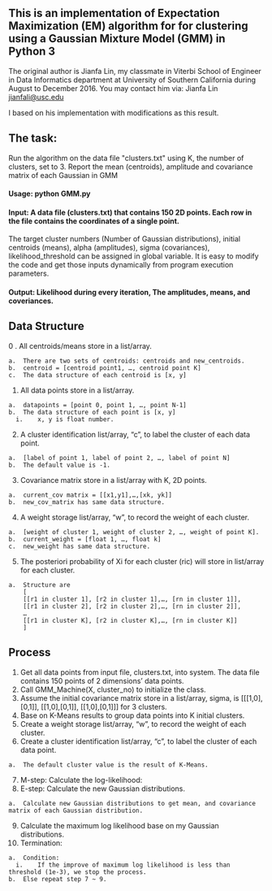 ## This is an implementation of Expectation Maximization (EM) algorithm for for clustering using a Gaussian Mixture Model (GMM) in Python 3

The original author is Jianfa Lin, my classmate in Viterbi School of Engineer in Data Informatics department at University of Southern California during August to December 2016.
You may contact him via: Jianfa Lin <jianfali@usc.edu>

I based on his implementation with modifications as this result.

## The task: 
Run the algorithm on the data file "clusters.txt" using K, the number of clusters, set to 3. 
Report the mean (centroids), amplitude and covariance matrix of each Gaussian in GMM

#### Usage: python GMM.py	

#### Input: A data file (clusters.txt) that contains 150 2D points. Each row in the file contains the coordinates of a single point.
The target cluster numbers (Number of Gaussian distributions), initial centroids (means), alpha (amplitudes), sigma (covariances), likelihood_threshold can be assigned in global variable. It is easy to modify the code and get those inputs dynamically from program execution parameters.

#### Output: Likelihood during every iteration, The amplitudes, means, and coveriances.

## Data Structure
  0  .	All centroids/means store in a list/array.
  
    a.	There are two sets of centroids: centroids and new_centroids.
    b.	centroid = [centroid point1, …, centroid point K]
    c.	The data structure of each centroid is [x, y]
  1.	All data points store in a list/array.
   
    a.	datapoints = [point 0, point 1, …, point N-1]
    b.	The data structure of each point is [x, y]
      i.	x, y is float number.
  2.	A cluster identification list/array, “c”, to label the cluster of each data point.
  
    a.	[label of point 1, label of point 2, …, label of point N]
    b.	The default value is -1.
  3.	Covariance matrix store in a list/array with K, 2D points.
  
    a.	current_cov matrix = [[x1,y1],…,[xk, yk]]
    b.	new_cov_matrix has same data structure.
  4.	A weight storage list/array, “w”, to record the weight of each cluster.
  
    a.	[weight of cluster 1, weight of cluster 2, …, weight of point K].
    b.	current_weight = [float 1, …, float k]
    c.	new_weight has same data structure.
  5.	The posteriori probability of Xi for each cluster (ric) will store in list/array for each cluster.
  
    a.	Structure are  
        [
        [[r1 in cluster 1], [r2 in cluster 1],…, [rn in cluster 1]], 
        [[r1 in cluster 2], [r2 in cluster 2],…, [rn in cluster 2]], 
        …
        [[r1 in cluster K], [r2 in cluster K],…, [rn in cluster K]]
        ]

## Process
  1.	Get all data points from input file, clusters.txt, into system. The data file contains 150 points of 2 dimensions’ data points.
  2.	Call GMM_Machine(X, cluster_no) to initialize the class. 
  3.	Assume the initial covariance matrix store in a list/array, sigma, is [[[1,0],[0,1]], [[1,0],[0,1]], [[1,0],[0,1]]] for 3 clusters.
  4.	Base on K-Means results to group data points into K initial clusters.
  5.	Create a weight storage list/array, “w”, to record the weight of each cluster.
  6.	Create a cluster identification list/array, “c”, to label the cluster of each data point.
  
    a.	The default cluster value is the result of K-Means.
  7.	M-step: Calculate the log-likelihood:
  8.	E-step: Calculate the new Gaussian distributions.
  
    a.	Calculate new Gaussian distributions to get mean, and covariance matrix of each Gaussian distribution.
  9.	Calculate the maximum log likelihood base on my Gaussian distributions. 
  10.	Termination:
  
    a.	Condition:
      i.	If the improve of maximum log likelihood is less than threshold (1e-3), we stop the process.
    b.	Else repeat step 7 ~ 9.

